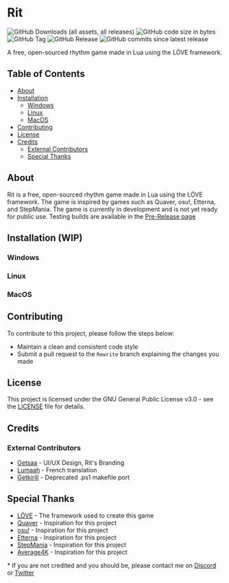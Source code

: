 # Rit

![GitHub Downloads (all assets, all releases)](https://img.shields.io/github/downloads/AGORI-Studios/Rit/total)
![GitHub code size in bytes](https://img.shields.io/github/languages/code-size/AGORI-Studios/Rit)
![GitHub Tag](https://img.shields.io/github/v/tag/AGORI-Studios/Rit)
![GitHub Release](https://img.shields.io/github/v/release/AGORI-Studios/Rit)
![GitHub commits since latest release](https://img.shields.io/github/commits-since/AGORI-Studios/Rit/latest)



A free, open-sourced rhythm game made in Lua using the LÖVE framework.

## Table of Contents
- [About](#about)
- [Installation](#installation)
  - [Windows](#windows)
  - [Linux](#linux)
  - [MacOS](#macos)
- [Contributing](#contributing)
- [License](#license)
- [Credits](#credits)
  - [External Contributors](#external-contributors)
  - [Special Thanks](#special-thanks)

## About

Rit is a free, open-sourced rhythm game made in Lua using the LÖVE framework. The game is inspired by games such as Quaver, osu!, Etterna, and StepMania. The game is currently in development and is not yet ready for public use. Testing builds are available in the [Pre-Release page](https://github.com/AGORI-Studios/Rit/releases) 

## Installation (WIP)

### Windows

### Linux

### MacOS

## Contributing

To contribute to this project, please follow the steps below:
- Maintain a clean and consistent code style
- Submit a pull request to the `Rewrite` branch explaining the changes you made

## License

This project is licensed under the GNU General Public License v3.0 - see the [LICENSE](LICENSE) file for details.

## Credits

### External Contributors
- [Getsaa](https://twitter.com/GetsaaNG) - UI/UX Design, Rit's Branding
- [Lumaah](https://github.com/Lumaah) - French translation
- [Getkirill](https://github.com/getkirill) - Deprecated .ps1 makefile port

## Special Thanks
- [LÖVE](https://love2d.org/) - The framework used to create this game
- [Quaver](https://quavergame.com/) - Inspiration for this project
- [osu!](https://osu.ppy.sh/) - Inspiration for this project
- [Etterna](https://etternaonline.com/) - Inspiration for this project
- [StepMania](https://www.stepmania.com/) - Inspiration for this project
- [Average4K](https://store.steampowered.com/app/1828580/Average4k/) - Inspiration for this project

\* If you are not credited and you should be, please contact me on [Discord](https://discord.gg/ehY5gMMPW8) or [Twitter](https://twitter.com/GuglioIsStupid)